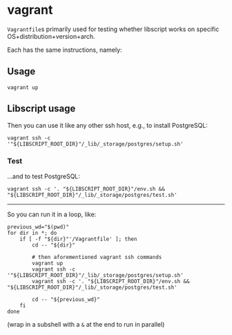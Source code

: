 vagrant
=======

`Vagrantfile`s primarily used for testing whether libscript works on specific OS+distribution+version+arch.

Each has the same instructions, namely:

## Usage

    vagrant up

## Libscript usage

Then you can use it like any other ssh host, e.g., to install PostgreSQL:

    vagrant ssh -c '"${LIBSCRIPT_ROOT_DIR}"/_lib/_storage/postgres/setup.sh'

### Test

…and to test PostgreSQL:

    vagrant ssh -c '. "${LIBSCRIPT_ROOT_DIR}"/env.sh && "${LIBSCRIPT_ROOT_DIR}"/_lib/_storage/postgres/test.sh'

---

So you can run it in a loop, like:

    previous_wd="$(pwd)"
    for dir in *; do
        if [ -f "${dir}"'/Vagrantfile' ]; then
            cd -- "${dir}"

            # then aforementioned vagrant ssh commands
            vagrant up
            vagrant ssh -c '"${LIBSCRIPT_ROOT_DIR}"/_lib/_storage/postgres/setup.sh'
            vagrant ssh -c '. "${LIBSCRIPT_ROOT_DIR}"/env.sh && "${LIBSCRIPT_ROOT_DIR}"/_lib/_storage/postgres/test.sh'

            cd -- "${previous_wd}"
        fi
    done

(wrap in a subshell with a `&` at the end to run in parallel)

